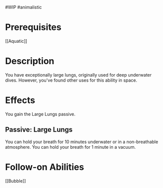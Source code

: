 #WIP #animalistic 

# Prerequisites

[[Aquatic]]

# Description

You have exceptionally large lungs, originally used for deep underwater dives. However, you've found other uses for this ability in space. 

# Effects

You gain the Large Lungs passive. 

## Passive: Large Lungs

You can hold your breath for 10 minutes underwater or in a non-breathable atmosphere. You can hold your breath for 1 minute in a vacuum.

# Follow-on Abilities

[[Bubble]]